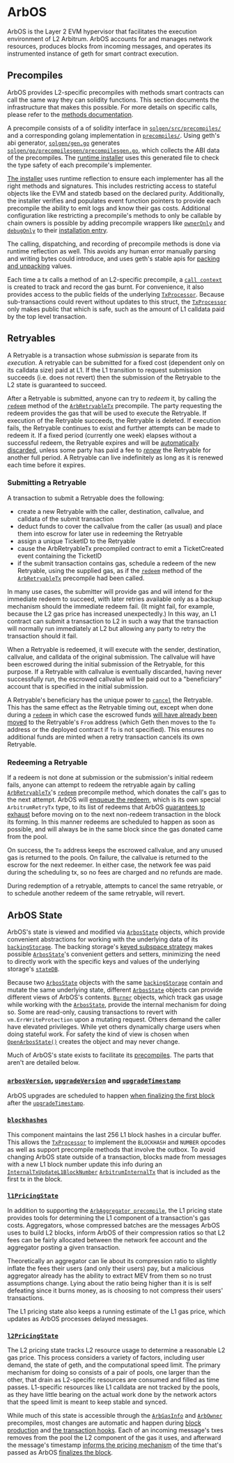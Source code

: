# ArbOS

ArbOS is the Layer 2 EVM hypervisor that facilitates the execution environment of L2 Arbitrum. ArbOS accounts for and manages network resources, produces blocks from incoming messages, and operates its instrumented instance of geth for smart contract execution.

## Precompiles

ArbOS provides L2-specific precompiles with methods smart contracts can call the same way they can solidity functions. This section documents the infrastructure that makes this possible. For more details on specific calls, please refer to the [methods documentation](Precompiles.md).

A precompile consists of a of solidity interface in [`solgen/src/precompiles/`][solgen_precompiles_dir] and a corresponding golang implementation in [`precompiles/`][precompiles_dir]. Using geth's abi generator, [`solgen/gen.go`][gen_file] generates [`solgen/go/precompilesgen/precompilesgen.go`][precompilesgen_link], which collects the ABI data of the precompiles. The [runtime installer][installer_link] uses this generated file to check the type safety of each precompile's implementer.

[The installer][installer_link] uses runtime reflection to ensure each implementer has all the right methods and signatures. This includes restricting access to stateful objects like the EVM and statedb based on the declared purity. Additionally, the installer verifies and populates event function pointers to provide each precompile the ability to emit logs and know their gas costs. Additional configuration like restricting a precompile's methods to only be callable by chain owners is possible by adding precompile wrappers like [`ownerOnly`][ownerOnly_link] and [`debugOnly`][debugOnly_link] to their [installation entry][installation_link].

The calling, dispatching, and recording of precompile methods is done via runtime reflection as well. This avoids any human error manually parsing and writing bytes could introduce, and uses geth's stable apis for [packing and unpacking][packing_link] values.

Each time a tx calls a method of an L2-specific precompile, a [`call context`][call_context_link] is created to track and record the gas burnt. For convenience, it also provides access to the public fields of the underlying [`TxProcessor`][TxProcessor_link]. Because sub-transactions could revert without updates to this struct, the [`TxProcessor`][TxProcessor_link] only makes public that which is safe, such as the amount of L1 calldata paid by the top level transaction.

[solgen_precompiles_dir]: https://github.com/OffchainLabs/nitro/tree/master/solgen/src/precompiles
[precompiles_dir]: https://github.com/OffchainLabs/nitro/tree/master/precompiles
[installer_link]: https://github.com/OffchainLabs/nitro/blob/bc6b52daf7232af2ca2fec3f54a5b546f1196c45/precompiles/precompile.go#L379
[installation_link]: https://github.com/OffchainLabs/nitro/blob/bc6b52daf7232af2ca2fec3f54a5b546f1196c45/precompiles/precompile.go#L403
[gen_file]: https://github.com/OffchainLabs/nitro/blob/master/solgen/gen.go
[ownerOnly_link]: https://github.com/OffchainLabs/nitro/blob/f11ba39cf91ee1fe1b5f6b67e8386e5efd147667/precompiles/wrapper.go#L58
[debugOnly_link]: https://github.com/OffchainLabs/nitro/blob/f11ba39cf91ee1fe1b5f6b67e8386e5efd147667/precompiles/wrapper.go#L23
[precompilesgen_link]: https://github.com/OffchainLabs/nitro/blob/f11ba39cf91ee1fe1b5f6b67e8386e5efd147667/solgen/gen.go#L55
[packing_link]: https://github.com/OffchainLabs/nitro/blob/bc6b52daf7232af2ca2fec3f54a5b546f1196c45/precompiles/precompile.go#L438
[call_context_link]: https://github.com/OffchainLabs/nitro/blob/f11ba39cf91ee1fe1b5f6b67e8386e5efd147667/precompiles/context.go#L26

## Retryables<a name=Retryables></a>

A Retryable is a transaction whose *submission* is separate from its *execution*.  A retryable can be submitted for a fixed cost (dependent only on its calldata size) paid at L1.  If the L1 transition to request submission succeeds (i.e. does not revert) then the submission of the Retryable to the L2 state is guaranteed to succeed.

After a Retryable is submitted, anyone can try to *redeem* it, by calling the [`redeem`](Precompiles.md#ArbRetryableTx) method of the [`ArbRetryableTx`](Precompiles.md#ArbRetryableTx) precompile.  The party requesting the redeem provides the gas that will be used to execute the Retryable.  If execution of the Retryable succeeds, the Retryable is deleted.  If execution fails, the Retryable continues to exist and further attempts can be made to redeem it.  If a fixed period (currently one week) elapses without a successful redeem, the Retryable expires and will be [automatically discarded][discard_link], unless some party has paid a fee to [*renew*][renew_link] the Retryable for another full period.  A Retryable can live indefinitely as long as it is renewed each time before it expires.

[discard_link]: https://github.com/OffchainLabs/nitro/blob/fa36a0f138b8a7e684194f9840315d80c390f324/arbos/retryables/retryable.go#L262
[renew_link]: https://github.com/OffchainLabs/nitro/blob/fa36a0f138b8a7e684194f9840315d80c390f324/arbos/retryables/retryable.go#L207


### Submitting a Retryable

A transaction to submit a Retryable does the following:

* create a new Retryable with the caller, destination, callvalue, and calldata of the submit transaction
* deduct funds to cover the callvalue from the caller (as usual) and place them into escrow for later use in redeeming the Retryable
* assign a unique TicketID to the Retryable
* cause the ArbRetryableTx precompiled contract to emit a TicketCreated event containing the TicketID
* if the submit transaction contains gas, schedule a redeem of the new Retryable, using the supplied gas, as if the [`redeem`](Precompiles.md#ArbRetryableTx) method of the [`ArbRetryableTx`](Precompiles.md#ArbRetryableTx) precompile had been called.

In many use cases, the submitter will provide gas and will intend for the immediate redeem to succeed, with later retries available only as a backup mechanism should the immediate redeem fail. (It might fail, for example, because the L2 gas price has increased unexpectedly.) In this way, an L1 contract can submit a transaction to L2 in such a way that the transaction will normally run immediately at L2 but allowing any party to retry the transaction should it fail.

When a Retryable is redeemed, it will execute with the sender, destination, callvalue, and calldata of the original submission. The callvalue will have been escrowed during the initial submission of the Retryable, for this purpose.  If a Retryable with callvalue is eventually discarded, having never successfully run, the escrowed callvalue will be paid out to a "beneficiary" account that is specified in the initial submission.

A Retryable's beneficiary has the unique power to [`cancel`](Precompiles.md#ArbRetryableTx) the Retryable. This has the same effect as the Retryable timing out, except when done during a [`redeem`](Precompiles.md#ArbRetryableTx) in which case the escrowed funds [will have already been moved][moved_link] to the Retryable's `From` address (which Geth then moves to the `To` address or the deployed contract if `To` is not specified). This ensures no additional funds are minted when a retry transaction cancels its own Retryable.

[moved_link]: https://github.com/OffchainLabs/nitro/blob/fa36a0f138b8a7e684194f9840315d80c390f324/arbos/tx_processor.go#L191

### Redeeming a Retryable

If a redeem is not done at submission or the submission's initial redeem fails, anyone can attempt to redeem the retryable again by calling [`ArbRetryableTx`](Precompiles.md#ArbRetryableTx)'s [`redeem`](Precompiles.md#ArbRetryableTx) precompile method, which donates the call's gas to the next attempt. ArbOS will [enqueue the redeem][enqueue_link], which is its own special `ArbitrumRetryTx` type, to its list of redeems that ArbOS [guarantees to exhaust][exhaust_link] before moving on to the next non-redeem transaction in the block its forming. In this manner redeems are scheduled to happen as soon as possible, and will always be in the same block since the gas donated came from the pool.

On success, the `To` address keeps the escrowed callvalue, and any unused gas is returned to the pools. On failure, the callvalue is returned to the escrow for the next redeemer. In either case, the network fee was paid during the scheduling tx, so no fees are charged and no refunds are made. 

During redemption of a retryable, attempts to cancel the same retryable, or to schedule another redeem of the same retryable, will revert.

[enqueue_link]: https://github.com/OffchainLabs/nitro/blob/fa36a0f138b8a7e684194f9840315d80c390f324/arbos/block_processor.go#L245
[exhaust_link]: https://github.com/OffchainLabs/nitro/blob/fa36a0f138b8a7e684194f9840315d80c390f324/arbos/block_processor.go#L135

## ArbOS State

ArbOS's state is viewed and modified via [`ArbosState`][ArbosState_link] objects, which provide convenient abstractions for working with the underlying data of its [`backingStorage`][BackingStorage_link]. The backing storage's [keyed subspace strategy][subspace_link] makes possible [`ArbosState`][ArbosState_link]'s convenient getters and setters, minimizing the need to directly work with the specific keys and values of the underlying storage's [`stateDB`][stateDB_link].

Because two [`ArbosState`][ArbosState_link] objects with the same [`backingStorage`][BackingStorage_link] contain and mutate the same underlying state, different [`ArbosState`][ArbosState_link] objects can provide different views of ArbOS's contents. [`Burner`][Burner_link] objects, which track gas usage while working with the [`ArbosState`][ArbosState_link], provide the internal mechanism for doing so. Some are read-only, causing transactions to revert with `vm.ErrWriteProtection` upon a mutating request. Others demand the caller have elevated privileges. While yet others dynamically charge users when doing stateful work. For safety the kind of view is chosen when [`OpenArbosState()`][OpenArbosState_link] creates the object and may never change. 

Much of ArbOS's state exists to facilitate its [precompiles](Precompiles.md). The parts that aren't are detailed below.

[ArbosState_link]: https://github.com/OffchainLabs/nitro/blob/fa36a0f138b8a7e684194f9840315d80c390f324/arbos/arbosState/arbosstate.go#L36
[BackingStorage_link]: https://github.com/OffchainLabs/nitro/blob/fa36a0f138b8a7e684194f9840315d80c390f324/arbos/storage/storage.go#L51
[stateDB_link]: https://github.com/OffchainLabs/go-ethereum/blob/0ba62aab54fd7d6f1570a235f4e3a877db9b2bd0/core/state/statedb.go#L66
[subspace_link]: https://github.com/OffchainLabs/nitro/blob/fa36a0f138b8a7e684194f9840315d80c390f324/arbos/storage/storage.go#L21
[OpenArbosState_link]: https://github.com/OffchainLabs/nitro/blob/fa36a0f138b8a7e684194f9840315d80c390f324/arbos/arbosState/arbosstate.go#L57
[Burner_link]: https://github.com/OffchainLabs/nitro/blob/fa36a0f138b8a7e684194f9840315d80c390f324/arbos/burn/burn.go#L11

### [`arbosVersion`][arbosVersion_link], [`upgradeVersion`][upgradeVersion_link] and [`upgradeTimestamp`][upgradeTimestamp_link]

ArbOS upgrades are scheduled to happen [when finalizing the first block][FinalizeBlock_link] after the [`upgradeTimestamp`][upgradeTimestamp_link].

[arbosVersion_link]: https://github.com/OffchainLabs/nitro/blob/fa36a0f138b8a7e684194f9840315d80c390f324/arbos/arbosState/arbosstate.go#L37
[upgradeVersion_link]: https://github.com/OffchainLabs/nitro/blob/fa36a0f138b8a7e684194f9840315d80c390f324/arbos/arbosState/arbosstate.go#L38
[upgradeTimestamp_link]: https://github.com/OffchainLabs/nitro/blob/fa36a0f138b8a7e684194f9840315d80c390f324/arbos/arbosState/arbosstate.go#L39
[FinalizeBlock_link]: https://github.com/OffchainLabs/nitro/blob/fa36a0f138b8a7e684194f9840315d80c390f324/arbos/block_processor.go#L350

### [`blockhashes`][blockhashes_link]

This component maintains the last 256 L1 block hashes in a circular buffer. This allows the [`TxProcessor`][TxProcessor_link] to implement the `BLOCKHASH` and `NUMBER` opcodes as well as support precompile methods that involve the outbox. To avoid changing ArbOS state outside of a transaction, blocks made from messages with a new L1 block number update this info during an [`InternalTxUpdateL1BlockNumber`][InternalTxUpdateL1BlockNumber_link] [`ArbitrumInternalTx`][ArbitrumInternalTx_link] that is included as the first tx in the block.

[blockhashes_link]: https://github.com/OffchainLabs/nitro/blob/fa36a0f138b8a7e684194f9840315d80c390f324/arbos/blockhash/blockhash.go#L15
[InternalTxUpdateL1BlockNumber_link]: https://github.com/OffchainLabs/nitro/blob/fa36a0f138b8a7e684194f9840315d80c390f324/arbos/internal_tx.go#L24
[ArbitrumInternalTx_link]: https://github.com/OffchainLabs/nitro/blob/fa36a0f138b8a7e684194f9840315d80c390f324/arbos/block_processor.go#L116
[TxProcessor_link]: https://github.com/OffchainLabs/nitro/blob/fa36a0f138b8a7e684194f9840315d80c390f324/arbos/tx_processor.go#L33

### [`l1PricingState`][l1PricingState_link]

In addition to supporting the [`ArbAggregator precompile`](Precompiles.md#ArbAggregator), the L1 pricing state provides tools for determining the L1 component of a transaction's gas costs. Aggregators, whose compressed batches are the messages ArbOS uses to build L2 blocks, inform ArbOS of their compression ratios so that L2 fees can be fairly allocated between the network fee account and the aggregator posting a given transaction.

Theoretically an aggregator can lie about its compression ratio to slightly inflate the fees their users (and only their users) pay, but a malicious aggregator already has the ability to extract MEV from them so no trust assumptions change. Lying about the ratio being higher than it is is self defeating since it burns money, as is choosing to not compress their users' transactions.

The L1 pricing state also keeps a running estimate of the L1 gas price, which updates as ArbOS processes delayed messages.

[l1PricingState_link]: https://github.com/OffchainLabs/nitro/blob/fa36a0f138b8a7e684194f9840315d80c390f324/arbos/l1pricing/l1pricing.go#L16

### [`l2PricingState`][l2PricingState_link]

The L2 pricing state tracks L2 resource usage to determine a reasonable L2 gas price. This process considers a variety of factors, including user demand, the state of geth, and the computational speed limit. The primary mechanism for doing so consists of a pair of pools, one larger than the other, that drain as L2-specific resources are consumed and filled as time passes. L1-specific resources like L1 calldata are not tracked by the pools, as they have little bearing on the actual work done by the network actors that the speed limit is meant to keep stable and synced. 

While much of this state is accessible through the [`ArbGasInfo`](Precompiles.md#ArbGasInfo) and [`ArbOwner`](Precompiles.md#ArbOwner) precompiles, most changes are automatic and happen during [block production][block_production_link] and [the transaction hooks](Geth.md#Hooks). Each of an incoming message's txes removes from the pool the L2 component of the gas it uses, and afterward the message's timestamp [informs the pricing mechanism][notify_pricer_link] of the time that's passed as ArbOS [finalizes the block][finalizeblock_link].

[l2PricingState_link]: https://github.com/OffchainLabs/nitro/blob/fa36a0f138b8a7e684194f9840315d80c390f324/arbos/l2pricing/l2pricing.go#L14
[block_production_link]: https://github.com/OffchainLabs/nitro/blob/fa36a0f138b8a7e684194f9840315d80c390f324/arbos/block_processor.go#L77
[notify_pricer_link]: https://github.com/OffchainLabs/nitro/blob/fa36a0f138b8a7e684194f9840315d80c390f324/arbos/block_processor.go#L336
